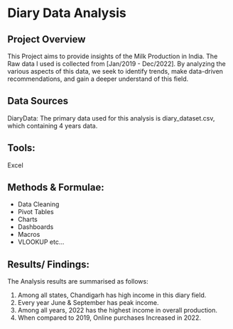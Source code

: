 # Diary Data Analysis

## Project Overview

This Project aims to provide insights of the Milk Production in India. The Raw data I used is collected from [Jan/2019 - Dec/2022].
By analyzing the various aspects of this data, we seek to identify trends, make data-driven  recommendations, and gain a deeper understand of this field.

## Data Sources

DiaryData: The primary data used for this analysis is diary_dataset.csv, which containing 4 years data.

## Tools:
  Excel

## Methods & Formulae:
  - Data Cleaning 
  - Pivot Tables
  - Charts
  - Dashboards
  - Macros
  - VLOOKUP etc...

## Results/ Findings:

The Analysis results are summarised as follows:
1. Among all states, Chandigarh has high income in this diary field.
2. Every year June & September has peak income.
3. Among all years, 2022 has the highest income in overall production.
4. When compared to 2019, Online purchases Increased in 2022.

  
